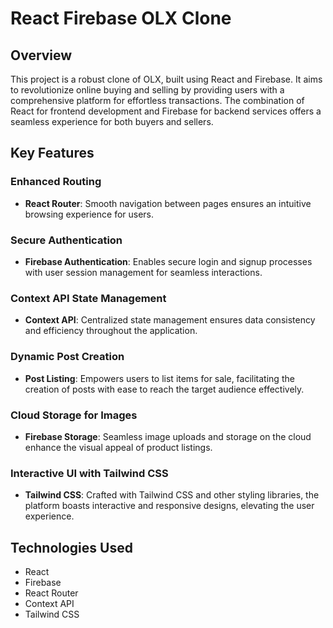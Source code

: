 # React Firebase OLX Clone

## Overview

This project is a robust clone of OLX, built using React and Firebase. It aims to revolutionize online buying and selling by providing users with a comprehensive platform for effortless transactions. The combination of React for frontend development and Firebase for backend services offers a seamless experience for both buyers and sellers.

## Key Features

### Enhanced Routing

- **React Router**: Smooth navigation between pages ensures an intuitive browsing experience for users.

### Secure Authentication

- **Firebase Authentication**: Enables secure login and signup processes with user session management for seamless interactions.

### Context API State Management

- **Context API**: Centralized state management ensures data consistency and efficiency throughout the application.

### Dynamic Post Creation

- **Post Listing**: Empowers users to list items for sale, facilitating the creation of posts with ease to reach the target audience effectively.

### Cloud Storage for Images

- **Firebase Storage**: Seamless image uploads and storage on the cloud enhance the visual appeal of product listings.

### Interactive UI with Tailwind CSS

- **Tailwind CSS**: Crafted with Tailwind CSS and other styling libraries, the platform boasts interactive and responsive designs, elevating the user experience.

## Technologies Used

- React
- Firebase
- React Router
- Context API
- Tailwind CSS
